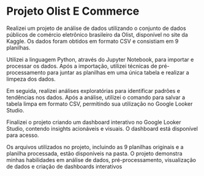 # Projeto Olist E Commerce
 Realizei um projeto de análise de dados utilizando o conjunto de dados públicos de comércio eletrônico brasileiro da Olist, disponível no site da Kaggle. Os dados foram obtidos em formato CSV e consistiam em 9 planilhas.

Utilizei a linguagem Python, através do Jupyter Notebook, para importar e processar os dados. Após a importação, utilizei técnicas de pré-processamento para juntar as planilhas em uma única tabela e realizar a limpeza dos dados.

Em seguida, realizei análises exploratórias para identificar padrões e tendências nos dados. Após a análise, utilizei o comando para salvar a tabela limpa em formato CSV, permitindo sua utilização no Google Looker Studio.

Finalizei o projeto criando um dashboard interativo no Google Looker Studio, contendo insights acionáveis e visuais. O dashboard está disponível para acesso.

Os arquivos utilizados no projeto, incluindo as 9 planilhas originais e a planilha processada, estão disponíveis na pasta. O projeto demonstra minhas habilidades em análise de dados, pré-processamento, visualização de dados e criação de dashboards interativos
